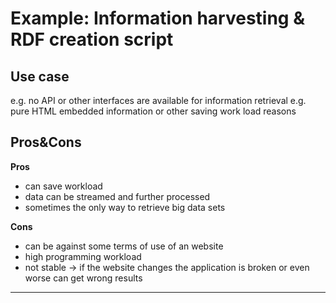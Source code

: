# Example: Information harvesting & RDF creation script


## Use case

e.g. no API or other interfaces are available for information retrieval e.g. pure HTML embedded information
or other saving work load reasons 




## Pros&Cons

**Pros**
- can save workload
- data can be streamed and further processed
- sometimes the only way to retrieve big data sets

**Cons**
- can be against some terms of use of an website
- high programming workload
- not stable -> if the website changes the application is broken or even worse can get wrong results 

-----


